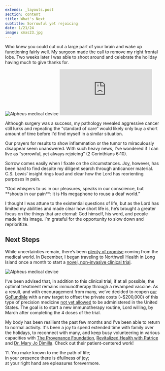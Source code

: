 ```yaml
---
extends: _layouts.post
section: content
title: What's Next
subtitle: Sorrowful yet rejoicing
date: 1/21/24
image: xmas23.jpg
---
```


Who knew you could cut out a large part of your brain and wake up functioning fairly well. My surgeon made the call to remove my right frontal lobe. Two weeks later I was able to shoot around and celebrate the holiday having much to give thanks for.

<img alt="Alpheus medical device" src="/assets/images/thanksgiving23.jpg" />

<iframe class="w-full aspect-video" src="https://www.youtube.com/embed/rzgpibTX_8k" frameborder="0" allow="accelerometer; autoplay; clipboard-write; encrypted-media; gyroscope; picture-in-picture" allowfullscreen></iframe>

Although surgery was a success, my pathology revealed aggressive cancer still lurks and repeating the “standard of care” would likely only buy a short amount of time before I'd find myself in a similar situation.

Our prayers for results to show inflammation or the tumor to miraculously disappear seem unanswered. With such heavy news, I’ve wondered if I can live as “sorrowful, yet always rejoicing” (2 Corinthians 6:10).

Sorrow comes easily when I fixate on the circumstances. Joy, however, has been hard to find despite my diligent search through anticancer material. C.S. Lewis’ insight rings loud and clear how the Lord has reorienting purposes in pain.

<x-blockquote class="font-mono" caption="C.S. Lewis - The Problem of Pain">
    <div>
        “God whispers to us in our pleasures, speaks in our conscience, but **shouts in our pain**: it is His megaphone to rouse a deaf world.”
    </div>
</x-blockquote>

I thought I was attune to the existential questions of life, but as the Lord has limited my abilities and made clear how short life is, he’s brought a greater focus on the things that are eternal: God himself, his word, and people made in his image. I’m grateful for the opportunity to slow down and reprioritize.

<h2>Next Steps</h2>

While uncertainties remain, there’s been <a href="https://virtualtrials.org/newsarticle.cfm?item=8544">plenty of promise</a> coming from the medical world. In December, I began traveling to Northwell Health in Long Island once a month to start a <a href="https://www.alpheusmedical.com">novel, non-invasive clinical trial</a>.

<img alt="Alpheus medical device" src="/assets/images/alpheus.jpg" />

I’ve been advised that, in addition to this clinical trial, if at all possible, the optimal treatment remains immunotherapy through a revamped vaccine. As a result, and with encouragement from many, we’ve decided to reopen <a href="https://www.gofundme.com/f/Help-Tim-Fund-Vital-Brain-Cancer-Treatment">our GoFundMe</a> with a new target to offset the private costs (~$200,000) of this type of precision medicine <a href="https://www.congress.gov/bill/118th-congress/senate-bill/1906/text?s=1&r=27">not yet allowed</a> to be administered in the United States. The goal is to start a new immunotherapy routine, Lord willing, by March after completing the 4 doses of the trial.

My body has been resilient the past few months and I've been able to return to normal activity. It's been a joy to spend extended time with family over the holidays, to reconnect with many, and keep busy volunteering in various capacities with <a href="provenanceprecisionmedicine.org">The Provenance Foundation</a>, <a href="https://www.patricesurley.com">Revitalized Health with Patrice</a> and <a href="https://drmaryjodimilia.com">Dr. Mary Jo Dimilla</a>. Check out their patient-centered work!

<x-blockquote class="font-mono" cite="https://www.esv.org/Psalm+16/#" caption="Psalm 16:11">
    <div>
        <div><span class="text-sm font-semibold">11.</span> You make known to me the path of life;</div>
        <div class="ml-6">in your presence there is dfullness of joy;</div>
        <div class="ml-6">at your right hand are epleasures forevermore.</div>
    </div>
</x-blockquote>
